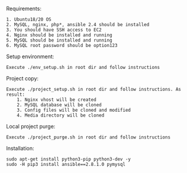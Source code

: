 Requirements:

	1. Ubuntu18/20 OS
	2. MySQL, nginx, php*, ansible 2.4 should be installed
	3. You should have SSH access to EC2
  	4. Nginx should be installed and running
  	5. MySQL should be installed and running
  	6. MySQL root password should be option123

Setup environment:

	Execute ./env_setup.sh in root dir and follow instructions

Project copy:

	Execute ./project_setup.sh in root dir and follow instructions. As result:
        1. Nginx vhost will be created
        2. MySQL database will be cloned
        3. Config files will be cloned and modified 
        4. Media directory will be cloned

Local project purge:

	Execute ./project_purge.sh in root dir and follow instructions


Installation:

	sudo apt-get install python3-pip python3-dev -y
	sudo -H pip3 install ansible==2.8.1.0 pymysql
